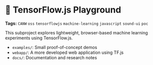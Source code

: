 # 🤖 TensorFlow.js Playground

**Tags:** `CANW` `oss` `tensorflowjs` `machine-learning` `javascript` `sound-ui` `poc`

This subproject explores lightweight, browser-based machine learning experiments using TensorFlow.js.

- `examples/`: Small proof-of-concept demos
- `webapp/`: A more developed web application using TF.js
- `docs/`: Documentation and research notes
